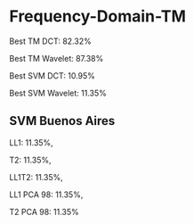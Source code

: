 # Frequency-Domain-TM


Best TM DCT: 82.32%

Best TM Wavelet: 87.38%

Best SVM DCT: 10.95%

Best SVM Wavelet: 11.35%


## SVM Buenos Aires
LL1: 11.35%,

T2: 11.35%,

LL1T2: 11.35%,

LL1 PCA 98: 11.35%,

T2 PCA 98: 11.35%
